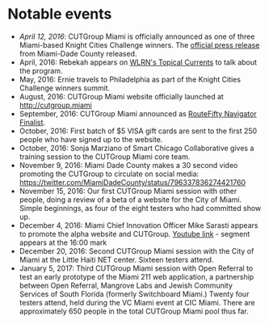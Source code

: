 # Notable events

- *April 12, 2016*: CUTGroup Miami is officially announced as one of three Miami-based Knight Cities Challenge winners. The [official press release](http://www.miamidade.gov/releases/2016-04-18-knight-cities-challenge.asp) from Miami-Dade County released.
- April, 2016: Rebekah appears on [WLRN's Topical Currents](http://wlrn.org/post/miami-area-knight-cities-challenge-grant-winners) to talk about the program.
- May, 2016: Ernie travels to Philadelphia as part of the Knight Cities Challenge winners summit.
- August, 2016: CUTGroup Miami website officially launched at http://cutgroup.miami
- September, 2016: CUTGroup Miami announced as [RouteFifty Navigator Finalist](http://www.routefifty.com/2016/09/navigator-award-code-for-miami/131544/?oref=RouteFiftyFB). 
- October, 2016: First batch of $5 VISA gift cards are sent to the first 250 people who have signed up to the website. 
- October, 2016: Sonja Marziano of Smart Chicago Collaborative gives a training session to the CUTGroup Miami core team.
- November 9, 2016: Miami Dade County makes a 30 second video promoting the CUTGroup to circulate on social media: https://twitter.com/MiamiDadeCounty/status/796337836274421760
- November 15, 2016: Our first CUTGroup Miami session with other people, doing a review of a beta of a website for the City of Miami. Simple beginnings, as four of the eight testers who had committed show up.
- December 4, 2016: Miami Chief Innovation Officer Mike Sarasti appears to promote the alpha website and CUTGroup. [Youtube link](youtu.be/DOJOfekfhtE) - segment appears at the 16:00 mark
- December 20, 2016: Second CUTGroup Miami session with the City of Miami at the Little Haiti NET center. Sixteen testers attend.
- January 5, 2017: Third CUTGroup Miami session with Open Referral to test an early prototype of the Miami 211 web application, a partnership between Open Referral, Mangrove Labs and Jewish Community Services of South Florida (formerly Switchboard Miami.) Twenty four testers attend, held during the VC Miami event at CIC Miami. There are approximately 650 people in the total CUTGroup Miami pool thus far.
